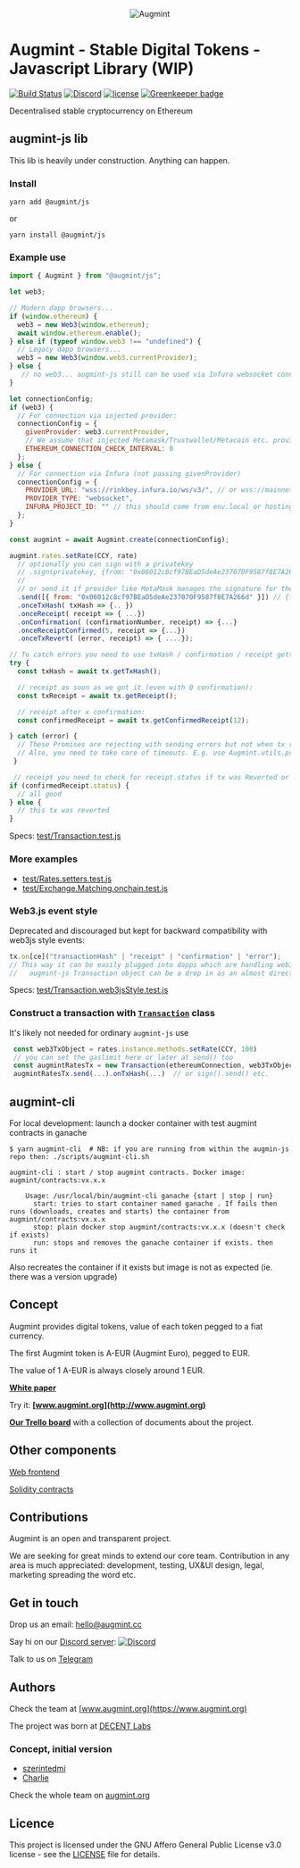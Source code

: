 <span style="display:block;text-align:center">![Augmint](http://www.augmint.cc/android-chrome-192x192.png)
</span>

# Augmint - Stable Digital Tokens - Javascript Library (WIP)

[![Build Status](https://travis-ci.org/Augmint/augmint-js.svg?branch=staging)](https://travis-ci.org/Augmint/augmint-js)
[![Discord](https://img.shields.io/discord/407574313810788364.svg)](https://discord.gg/PwDmsnu)
[![license](https://img.shields.io/github/license/Augmint/augmint-js.svg)](https://github.com/Augmint/augmint-js/blob/master/LICENSE) [![Greenkeeper badge](https://badges.greenkeeper.io/Augmint/augmint-js.svg)](https://greenkeeper.io/)

Decentralised stable cryptocurrency on Ethereum

## augmint-js lib

This lib is heavily under construction. Anything can happen.

### Install

```
yarn add @augmint/js
```

or

```
yarn install @augmint/js
```

### Example use

```js
import { Augmint } from "@augmint/js";

let web3;

// Modern dapp browsers...
if (window.ethereum) {
  web3 = new Web3(window.ethereum);
  await window.ethereum.enable();
} else if (typeof window.web3 !== "undefined") {
  // Legacy dapp browsers...
  web3 = new Web3(window.web3.currentProvider);
} else {
   // no web3... augmint-js still can be used via Infura websocket connection
}

let connectionConfig;
if (web3) {
  // For connection via injected provider:
  connectionConfig = {
    givenProvider: web3.currentProvider,
    // We assume that injected Metamask/Trustwallet/Metacoin etc. provider takes care of reconnections
    ETHEREUM_CONNECTION_CHECK_INTERVAL: 0
  };
} else {
  // For connection via Infura (not passing givenProvider)
  connectionConfig = {
    PROVIDER_URL: "wss://rinkbey.infura.io/ws/v3/", // or wss://mainnet.infura.io/ws/v3/ or  ws://localhost:8545
    PROVIDER_TYPE: "websocket",
    INFURA_PROJECT_ID: "" // this should come from env.local or hosting env setting
  };
}

const augmint = await Augmint.create(connectionConfig);

augmint.rates.setRate(CCY, rate)
  // optionally you can sign with a privatekey
  // .sign(privatekey, {from: "0x06012c8cf97BEaD5deAe237070F9587f8E7A266d"} )
  //
  // or send it if provider like MetaMask manages the signature for the given sender address
  .send([{ from: "0x06012c8cf97BEaD5deAe237070F9587f8E7A266d" }]) // {from: 0x..} only needed if it's not signed
  .onceTxHash( txHash => {.. })
  .onceReceipt( receipt => { ...})
  .onConfirmation( (confirmationNumber, receipt) => {...}
  .onceReceiptConfirmed(5, receipt => {...})
  .onceTxRevert( (error, receipt) => { ....});

// To catch errors you need to use txHash / confirmation / receipt getters:
try {
  const txHash = await tx.getTxHash();

  // receipt as soon as we got it (even with 0 confirmation):
  const txReceipt = await tx.getReceipt();

  // receipt after x confirmation:
  const confirmedReceipt = await tx.getConfirmedReceipt(12);

} catch (error) {
  // These Promises are rejecting with sending errors but not when tx reverts!
  // Also, you need to take care of timeouts. E.g. use Augmint.utils.promiseTimeout()
 }

 // receipt you need to check for receipt.status if tx was Reverted or not.
if (confirmedReceipt.status) {
  // all good
} else {
  // this tx was reverted
}
```

Specs: [test/Transaction.test.js](https://github.com/Augmint/augmint-js/blob/tx_reorg/test/Transaction.test.js)

### More examples

-   [test/Rates.setters.test.js](https://github.com/Augmint/augmint-js/blob/tx_reorg/test/Rates.setters.test.js)
-   [test/Exchange.Matching.onchain.test.js](https://github.com/Augmint/augmint-js/blob/tx_reorg/test/Exchange.Matching.onchain.test.js)

### Web3.js event style

Deprecated and discouraged but kept for backward compatibility with web3js style events:

```js
tx.on[ce]("transactionHash" | "receipt" | "confirmation" | "error");
// This way it can be easily plugged into dapps which are handling web3js tx objects:
//   augmint-js Transaction object can be a drop in as an almost direct replacement of webjs transactioObject
```

Specs: [test/Transaction.web3jsStyle.test.js](https://github.com/Augmint/augmint-js/blob/tx_reorg/test/Transaction.web3jsStyle.test.js)

### Construct a transaction with [`Transaction`](./src/Transaction.ts) class

It's likely not needed for ordinary `augmint-js` use

```js
 const web3TxObject = rates.instance.methods.setRate(CCY, 100)
 // you can set the gaslimit here or later at send() too
 const augmintRatesTx = new Transaction(ethereumConnection, web3TxObject, { gasLimit: 200000 } );
 augmintRatesTx.send(...).onTxHash(...)  // or sign().send() etc.
```

## augmint-cli

For local development: launch a docker container with test augmint contracts in ganache

```
$ yarn augmint-cli  # NB: if you are running from within the augmin-js repo then: ./scripts/augmint-cli.sh

augmint-cli : start / stop augmint contracts. Docker image: augmint/contracts:vx.x.x

    Usage: /usr/local/bin/augmint-cli ganache {start | stop | run}
      start: tries to start container named ganache . If fails then runs (downloads, creates and starts) the container from augmint/contracts:vx.x.x
      stop: plain docker stop augmint/contracts:vx.x.x (doesn't check if exists)
      run: stops and removes the ganache container if exists. then runs it
```

Also recreates the container if it exists but image is not as expected (ie. there was a version upgrade)

## Concept

Augmint provides digital tokens, value of each token pegged to a fiat currency.

The first Augmint token is A-EUR (Augmint Euro), pegged to EUR.

The value of 1 A-EUR is always closely around 1 EUR.

**[White paper](http://bit.ly/augmint-wp)**

Try it: **[www.augmint.org](http://www.augmint.org)**

**[Our Trello board](https://trello.com/b/RYGAt2so/augmint-documents)** with a collection of documents about the project.

## Other components

[Web frontend](https://github.com/Augmint/augmint-web)

[Solidity contracts](https://github.com/Augmint/augmint-contracts)

## Contributions

Augmint is an open and transparent project.

We are seeking for great minds to extend our core team. Contribution in any area is much appreciated: development, testing, UX&UI design, legal, marketing spreading the word etc.

## Get in touch

Drop us an email: hello@augmint.cc

Say hi on our [Discord server](https://discord.gg/PwDmsnu): [![Discord](https://img.shields.io/discord/407574313810788364.svg)](https://discord.gg/PwDmsnu)

Talk to us on [Telegram](https://t.me/augmint)

## Authors

Check the team at [www.augmint.org](https://www.augmint.org)

The project was born at [DECENT Labs](http://www.decent.org)

### Concept, initial version

-   [szerintedmi](https://github.com/szerintedmi)
-   [Charlie](https://github.com/krosza)

Check the whole team on [augmint.org](http://www.augmint.org)

## Licence

This project is licensed under the GNU Affero General Public License v3.0 license - see the [LICENSE](LICENSE) file for details.
